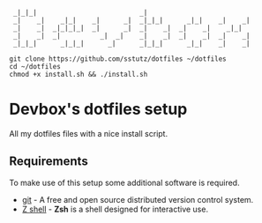 
     _|_|_|                          _|
     _|    _|    _|_|    _|      _|  _|_|_|      _|_|    _|    _|
     _|    _|  _|_|_|_|  _|      _|  _|    _|  _|    _|    _|_|
     _|    _|  _|          _|  _|    _|    _|  _|    _|  _|    _|
     _|_|_|      _|_|_|      _|      _|_|_|      _|_|    _|    _|

    git clone https://github.com/sstutz/dotfiles ~/dotfiles
    cd ~/dotfiles
    chmod +x install.sh && ./install.sh

# Devbox's dotfiles setup

All my dotfiles files with a nice install script.

## Requirements
To make use of this setup some additional software is required.

* [git](http://git-scm.com/) - A free and open source distributed version control system.
* [Z shell](http://www.zsh.org/) - **Zsh** is a shell designed for interactive use.
